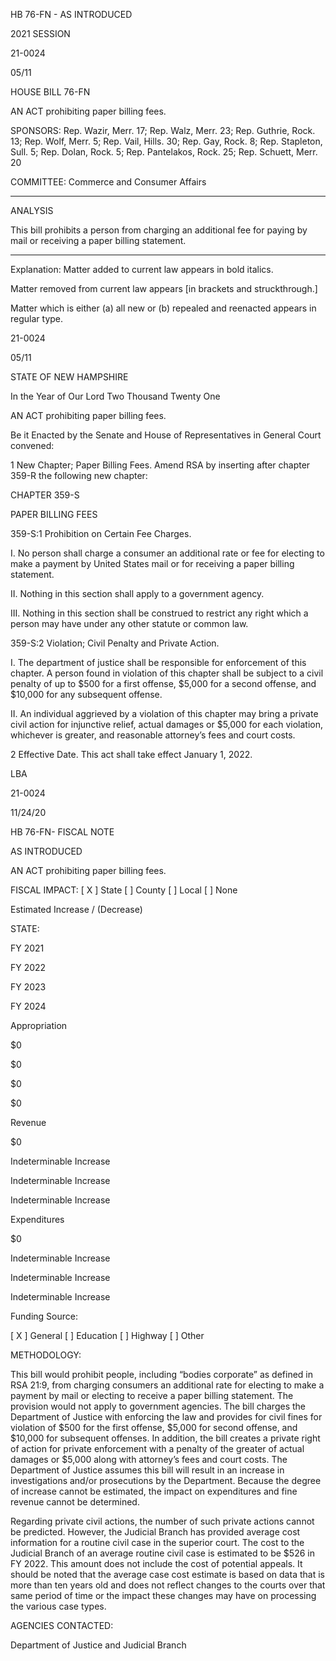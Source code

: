  HB 76-FN - AS INTRODUCED

 

 

2021 SESSION

 21-0024

 05/11

 

HOUSE BILL 76-FN

 

AN ACT prohibiting paper billing fees.

 

SPONSORS: Rep. Wazir, Merr. 17; Rep. Walz, Merr. 23; Rep. Guthrie, Rock. 13; Rep. Wolf, Merr. 5; Rep. Vail, Hills. 30; Rep. Gay, Rock. 8; Rep. Stapleton, Sull. 5; Rep. Dolan, Rock. 5; Rep. Pantelakos, Rock. 25; Rep. Schuett, Merr. 20

 

COMMITTEE: Commerce and Consumer Affairs

 

-----------------------------------------------------------------

 

ANALYSIS

 

 This bill prohibits a person from charging an additional fee for paying by mail or receiving a paper billing statement.

 

- - - - - - - - - - - - - - - - - - - - - - - - - - - - - - - - - - - - - - - - - - - - - - - - - - - - - - - - - - - - - - - - - - - - - - - - - - - 

 

Explanation: Matter added to current law appears in bold italics.

 Matter removed from current law appears [in brackets and struckthrough.]

 Matter which is either (a) all new or (b) repealed and reenacted appears in regular type.

 21-0024

 05/11

 

STATE OF NEW HAMPSHIRE

 

In the Year of Our Lord Two Thousand Twenty One

 

AN ACT prohibiting paper billing fees.

 

Be it Enacted by the Senate and House of Representatives in General Court convened:

 

 1 New Chapter; Paper Billing Fees. Amend RSA by inserting after chapter 359-R the following new chapter:

CHAPTER 359-S

PAPER BILLING FEES

 359-S:1 Prohibition on Certain Fee Charges.

 I. No person shall charge a consumer an additional rate or fee for electing to make a payment by United States mail or for receiving a paper billing statement. 

 II. Nothing in this section shall apply to a government agency. 

 III. Nothing in this section shall be construed to restrict any right which a person may have under any other statute or common law.

 359-S:2 Violation; Civil Penalty and Private Action. 

 I. The department of justice shall be responsible for enforcement of this chapter. A person found in violation of this chapter shall be subject to a civil penalty of up to $500 for a first offense, $5,000 for a second offense, and $10,000 for any subsequent offense. 

 II. An individual aggrieved by a violation of this chapter may bring a private civil action for injunctive relief, actual damages or $5,000 for each violation, whichever is greater, and reasonable attorney’s fees and court costs. 

 2 Effective Date. This act shall take effect January 1, 2022.

 

LBA

 21-0024

 11/24/20

 

HB 76-FN- FISCAL NOTE

AS INTRODUCED

 

AN ACT prohibiting paper billing fees.

 

FISCAL IMPACT: [ X ] State [ ] County [ ] Local [ ] None

   

 

   

Estimated Increase / (Decrease)

  STATE:

FY 2021

FY 2022

FY 2023

FY 2024

   Appropriation

$0

$0

$0

$0

   Revenue

$0

Indeterminable Increase

Indeterminable Increase

Indeterminable Increase

   Expenditures

$0

Indeterminable Increase

Indeterminable Increase

Indeterminable Increase

  Funding Source:

 [ X ] General [ ] Education [ ] Highway [ ] Other 

   

 

 

 

 

  METHODOLOGY:

This bill would prohibit people, including “bodies corporate” as defined in RSA 21:9, from charging consumers an additional rate for electing to make a payment by mail or electing to receive a paper billing statement. The provision would not apply to government agencies. The bill charges the Department of Justice with enforcing the law and provides for civil fines for violation of $500 for the first offense, $5,000 for second offense, and $10,000 for subsequent offenses. In addition, the bill creates a private right of action for private enforcement with a penalty of the greater of actual damages or $5,000 along with attorney’s fees and court costs. The Department of Justice assumes this bill will result in an increase in investigations and/or prosecutions by the Department. Because the degree of increase cannot be estimated, the impact on expenditures and fine revenue cannot be determined.

 

Regarding private civil actions, the number of such private actions cannot be predicted. However, the Judicial Branch has provided average cost information for a routine civil case in the superior court. The cost to the Judicial Branch of an average routine civil case is estimated to be $526 in FY 2022. This amount does not include the cost of potential appeals. It should be noted that the average case cost estimate is based on data that is more than ten years old and does not reflect changes to the courts over that same period of time or the impact these changes may have on processing the various case types. 

 

AGENCIES CONTACTED:

Department of Justice and Judicial Branch

 

